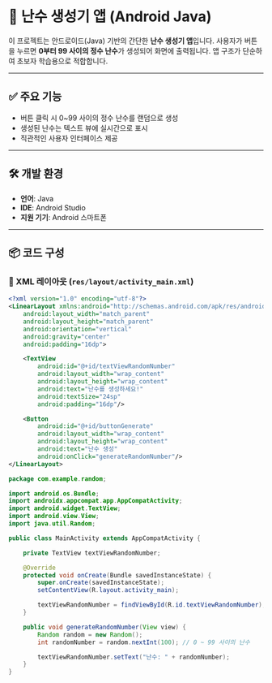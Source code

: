 # 🎲 난수 생성기 앱 (Android Java)

이 프로젝트는 안드로이드(Java) 기반의 간단한 **난수 생성기 앱**입니다. 사용자가 버튼을 누르면 **0부터 99 사이의 정수 난수**가 생성되어 화면에 출력됩니다. 앱 구조가 단순하여 초보자 학습용으로 적합합니다.

---

## ✅ 주요 기능

- 버튼 클릭 시 0~99 사이의 정수 난수를 랜덤으로 생성
- 생성된 난수는 텍스트 뷰에 실시간으로 표시
- 직관적인 사용자 인터페이스 제공

---

## 🛠️ 개발 환경

- **언어**: Java  
- **IDE**: Android Studio  
- **지원 기기**: Android 스마트폰

---

## 📦 코드 구성

### 🔹 XML 레이아웃 (`res/layout/activity_main.xml`)
```xml
<?xml version="1.0" encoding="utf-8"?>
<LinearLayout xmlns:android="http://schemas.android.com/apk/res/android"
    android:layout_width="match_parent"
    android:layout_height="match_parent"
    android:orientation="vertical"
    android:gravity="center"
    android:padding="16dp">

    <TextView
        android:id="@+id/textViewRandomNumber"
        android:layout_width="wrap_content"
        android:layout_height="wrap_content"
        android:text="난수를 생성하세요!"
        android:textSize="24sp"
        android:padding="16dp"/>

    <Button
        android:id="@+id/buttonGenerate"
        android:layout_width="wrap_content"
        android:layout_height="wrap_content"
        android:text="난수 생성"
        android:onClick="generateRandomNumber"/>
</LinearLayout>
```
```java
package com.example.random;

import android.os.Bundle;
import androidx.appcompat.app.AppCompatActivity;
import android.widget.TextView;
import android.view.View;
import java.util.Random;

public class MainActivity extends AppCompatActivity {

    private TextView textViewRandomNumber;

    @Override
    protected void onCreate(Bundle savedInstanceState) {
        super.onCreate(savedInstanceState);
        setContentView(R.layout.activity_main);

        textViewRandomNumber = findViewById(R.id.textViewRandomNumber);
    }

    public void generateRandomNumber(View view) {
        Random random = new Random();
        int randomNumber = random.nextInt(100); // 0 ~ 99 사이의 난수

        textViewRandomNumber.setText("난수: " + randomNumber);
    }
}

```

